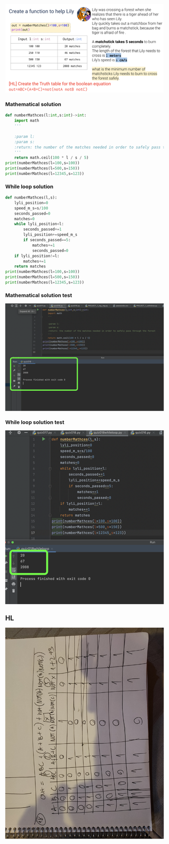 ![](https://github.com/AleksandarDzudzevic/Unit_2/blob/main/quiz018text.png)
### Mathematical solution
```.py
def numberMathces(l:int,s:int)->int:
    import math
    '''
    
    :param l: 
    :param s: 
    :return: the number of the matches needed in order to safely pass through the forest
    '''
    return math.ceil(100 * l / s / 5)
print(numberMathces(l=100,s=100))
print(numberMathces(l=500,s=150))
print(numberMathces(l=12345,s=123))
```
### While loop solution
```.py
def numberMathces(l,s):
    lyli_position=0
    speed_m_s=s/100
    seconds_passed=0
    matches=0
    while lyli_position<l:
        seconds_passed+=1
        lyli_position+=speed_m_s
        if seconds_passed==5:
            matches+=1
            seconds_passed=0
    if lyli_position!=l:
        matches+=1
    return matches
print(numberMathces(l=100,s=100))
print(numberMathces(l=500,s=150))
print(numberMathces(l=12345,s=123))
```
### Mathematical solution test
![](https://github.com/AleksandarDzudzevic/Unit_2/blob/main/quiz018test.png)
### While loop solution test
![](https://github.com/AleksandarDzudzevic/Unit_2/blob/main/quiz018test2.png)
## HL
![](https://github.com/AleksandarDzudzevic/Unit_2/blob/main/quiz018tablebinary.jpg)
